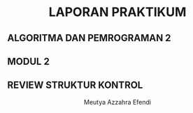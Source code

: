 # <h1 align="center">LAPORAN PRAKTIKUM 
## ALGORITMA DAN PEMROGRAMAN 2
## MODUL 2
## REVIEW STRUKTUR KONTROL
</h1>
<p align="center">Meutya Azzahra Efendi</p>
